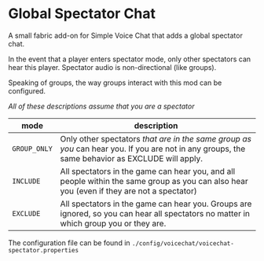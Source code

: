 # Global Spectator Chat

A small fabric add-on for Simple Voice Chat that adds a global spectator chat.

In the event that a player enters spectator mode, only other spectators can hear this player. Spectator audio is non-directional (like groups).

Speaking of groups, the way groups interact with this mod can be configured.

*All of these descriptions assume that you are a spectator*

| mode         | description                                                                                                                                    |
|--------------|------------------------------------------------------------------------------------------------------------------------------------------------|
| `GROUP_ONLY` | Only other spectators *that are in the same group as you* can hear you. If you are not in any groups, the same behavior as EXCLUDE will apply. |
| `INCLUDE`    | All spectators in the game can hear you, and all people within the same group as you can also hear you (even if they are not a spectator)      |
| `EXCLUDE`    | All spectators in the game can hear you. Groups are ignored, so you can hear all spectators no matter in which group you or they are.          |

The configuration file can be found in `./config/voicechat/voicechat-spectator.properties`